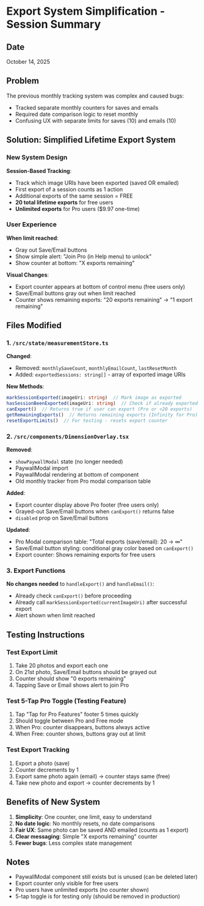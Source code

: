 # Export System Simplification - Session Summary

## Date
October 14, 2025

## Problem
The previous monthly tracking system was complex and caused bugs:
- Tracked separate monthly counters for saves and emails
- Required date comparison logic to reset monthly
- Confusing UX with separate limits for saves (10) and emails (10)

## Solution: Simplified Lifetime Export System

### New System Design
**Session-Based Tracking**:
- Track which image URIs have been exported (saved OR emailed)
- First export of a session counts as 1 action
- Additional exports of the same session = FREE
- **20 total lifetime exports** for free users
- **Unlimited exports** for Pro users ($9.97 one-time)

### User Experience
**When limit reached**:
- Gray out Save/Email buttons
- Show simple alert: "Join Pro (in Help menu) to unlock"
- Show counter at bottom: "X exports remaining"

**Visual Changes**:
- Export counter appears at bottom of control menu (free users only)
- Save/Email buttons gray out when limit reached
- Counter shows remaining exports: "20 exports remaining" → "1 export remaining"

## Files Modified

### 1. `/src/state/measurementStore.ts`
**Changed**:
- Removed: `monthlySaveCount`, `monthlyEmailCount`, `lastResetMonth`
- Added: `exportedSessions: string[]` - array of exported image URIs

**New Methods**:
```typescript
markSessionExported(imageUri: string)  // Mark image as exported
hasSessionBeenExported(imageUri: string)  // Check if already exported
canExport()  // Returns true if user can export (Pro or <20 exports)
getRemainingExports()  // Returns remaining exports (Infinity for Pro)
resetExportLimits()  // For testing - resets export counter
```

### 2. `/src/components/DimensionOverlay.tsx`
**Removed**:
- `showPaywallModal` state (no longer needed)
- PaywallModal import
- PaywallModal rendering at bottom of component
- Old monthly tracker from Pro modal comparison table

**Added**:
- Export counter display above Pro footer (free users only)
- Grayed-out Save/Email buttons when `canExport()` returns false
- `disabled` prop on Save/Email buttons

**Updated**:
- Pro Modal comparison table: "Total exports (save/email): 20 → ∞"
- Save/Email button styling: conditional gray color based on `canExport()`
- Export counter: Shows remaining exports for free users

### 3. Export Functions
**No changes needed** to `handleExport()` and `handleEmail()`:
- Already check `canExport()` before proceeding
- Already call `markSessionExported(currentImageUri)` after successful export
- Alert shown when limit reached

## Testing Instructions

### Test Export Limit
1. Take 20 photos and export each one
2. On 21st photo, Save/Email buttons should be grayed out
3. Counter should show "0 exports remaining"
4. Tapping Save or Email shows alert to join Pro

### Test 5-Tap Pro Toggle (Testing Feature)
1. Tap "Tap for Pro Features" footer 5 times quickly
2. Should toggle between Pro and Free mode
3. When Pro: counter disappears, buttons always active
4. When Free: counter shows, buttons gray out at limit

### Test Export Tracking
1. Export a photo (save)
2. Counter decrements by 1
3. Export same photo again (email) → counter stays same (free)
4. Take new photo and export → counter decrements by 1

## Benefits of New System

1. **Simplicity**: One counter, one limit, easy to understand
2. **No date logic**: No monthly resets, no date comparisons
3. **Fair UX**: Same photo can be saved AND emailed (counts as 1 export)
4. **Clear messaging**: Simple "X exports remaining" counter
5. **Fewer bugs**: Less complex state management

## Notes

- PaywallModal component still exists but is unused (can be deleted later)
- Export counter only visible for free users
- Pro users have unlimited exports (no counter shown)
- 5-tap toggle is for testing only (should be removed in production)
